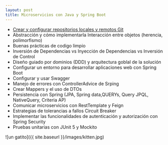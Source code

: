 ```yaml
---
layout: post
title: Microservicios con Java y Spring Boot
---
```


- [Crear y configurar repositorios locales y remotos Git](./_posts/git-repository.md)
- Abstracción y cómo implementarla Interacción entre objetos (herencia, polimorfismo)
- Buenas prácticas de codigo limpio
- Inversión de Dependencias vs Inyección de Dependencias vs Inversión de Control
- Diseño guiado por dominios (DDD) y arquitectura goblal de la solución
- Configurar un entorno para desarrollar aplicaciones web con Spring Boot
- Configurar y usar Swagger
- Manejo de errores con ControllerAdvice de Srping
- Crear Mappers y el uso de DTOs
- Persistencia con Spring (JPA, Spring data,QUERYs, Query JPQL, NativeQuery, Criteria AP)
- Comunicar microservicios con RestTemplate y Feign
- Estrategias de tolerancias a fallos Circuit Breaker
- Implementar las funcionalidades de autenticación y autorización con Spring Security
- Pruebas unitarias con JUnit 5 y Mockito

![un gatito]({{ site.baseurl }}/images/kitten.jpg)
